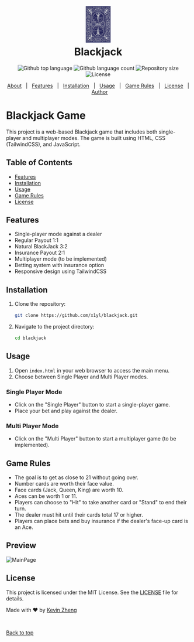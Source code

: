 <div align="center" id="top"> 
  <img src="./images/back.png" height="100px" alt="Blackjack" />


  <!-- <a href="https://blackjack.netlify.app">Demo</a> -->
</div>

<h1 align="center" style="margin-top:5px;">Blackjack</h1>

<p align="center">
  <img alt="Github top language" src="https://img.shields.io/github/languages/top/x1yl/blackjack?color=56BEB8">

  <img alt="Github language count" src="https://img.shields.io/github/languages/count/x1yl/blackjack?color=56BEB8">

  <img alt="Repository size" src="https://img.shields.io/github/repo-size/x1yl/blackjack?color=56BEB8">

  <img alt="License" src="https://img.shields.io/github/license/x1yl/blackjack?color=56BEB8">

  <!-- <img alt="Github issues" src="https://img.shields.io/github/issues/x1yl/blackjack?color=56BEB8" /> -->

  <!-- <img alt="Github forks" src="https://img.shields.io/github/forks/x1yl/blackjack?color=56BEB8" /> -->

  <!-- <img alt="Github stars" src="https://img.shields.io/github/stars/x1yl/blackjack?color=56BEB8" /> -->
</p>

<!-- Status -->

<!-- <h4 align="center"> 
	🚧  Blackjack 🚀 Under construction...  🚧
</h4> 

<hr> -->

<p align="center">
  <a href="#Blackjack-Game">About</a> &#xa0; | &#xa0; 
  <a href="#features">Features</a> &#xa0; | &#xa0;
  <a href="#Installation">Installation</a> &#xa0; | &#xa0;
  <a href="#Usage">Usage</a> &#xa0; | &#xa0;
  <a href="#game-rules">Game Rules</a> &#xa0; | &#xa0;
  <a href="#license">License</a> &#xa0; | &#xa0;
  <a href="https://github.com/x1yl" target="_blank">Author</a>
</p>

# Blackjack Game

This project is a web-based Blackjack game that includes both single-player and multiplayer modes. The game is built using HTML, CSS (TailwindCSS), and JavaScript.

## Table of Contents

- [Features](#features)
- [Installation](#installation)
- [Usage](#usage)
- [Game Rules](#game-rules)
- [License](#license)

## Features

- Single-player mode against a dealer
- Regular Payout 1:1
- Natural BlackJack 3:2
- Insurance Payout 2:1
- Multiplayer mode (to be implemented)
- Betting system with insurance option
- Responsive design using TailwindCSS

## Installation

1. Clone the repository:
    ```sh
    git clone https://github.com/x1yl/blackjack.git
    ```
2. Navigate to the project directory:
    ```sh
    cd blackjack
    ```

## Usage

1. Open `index.html` in your web browser to access the main menu.
2. Choose between Single Player and Multi Player modes.

### Single Player Mode

- Click on the "Single Player" button to start a single-player game.
- Place your bet and play against the dealer.

### Multi Player Mode

- Click on the "Multi Player" button to start a multiplayer game (to be implemented).

## Game Rules

- The goal is to get as close to 21 without going over.
- Number cards are worth their face value.
- Face cards (Jack, Queen, King) are worth 10.
- Aces can be worth 1 or 11.
- Players can choose to "Hit" to take another card or "Stand" to end their turn.
- The dealer must hit until their cards total 17 or higher.
- Players can place bets and buy insurance if the dealer's face-up card is an Ace.

## Preview
![MainPage](https://cloud-dyrgkfqr1-hack-club-bot.vercel.app/0image.png)

## License

This project is licensed under the MIT License. See the [LICENSE](LICENSE) file for details.


Made with :heart: by <a href="https://github.com/x1yl" target="_blank">Kevin Zheng</a>

&#xa0;

<a href="#top">Back to top</a>

